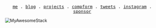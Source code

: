 <p align="center">
  <samp>
    <a href="https://antfu.me">me</a> .
    <a href="https://antfu.me/posts">blog</a> .
    <a href="https://antfu.me/projects">projects</a> .
    <a href="https://100.antfu.me">compform</a> .
    <a href="https://twitter.com/antfu7">tweets</a> .
    <a href="https://instagram.com/antfu7">instagram</a> .
    <a href="https://github.com/sponsors/antfu">sponsor</a>
  </samp>
</p>

![MyAwesomeStack](https://awesome-stack.glitch.me/api/v1/cards?name=antfu&repos=antfu.me,awesome-cn-cafe-web,icones)
